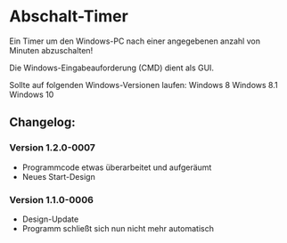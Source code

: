 # Abschalt-Timer
Ein Timer um den Windows-PC nach einer angegebenen anzahl von Minuten abzuschalten!

Die Windows-Eingabeauforderung (CMD) dient als GUI.

Sollte auf folgenden Windows-Versionen laufen:
Windows 8
Windows 8.1
Windows 10


## Changelog:

### Version 1.2.0-0007
- Programmcode etwas überarbeitet und aufgeräumt
- Neues Start-Design

### Version 1.1.0-0006

- Design-Update
- Programm schließt sich nun nicht mehr automatisch
